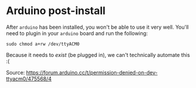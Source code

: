 # Arduino post-install

After `arduino` has been installed, you won't be able to use it very well. You'll need to plugin in your `arduino` board and run the following:
```
sudo chmod a+rw /dev/ttyACM0
```

Because it needs to _exist_ (be plugged in), we can't technically automate this :(

Source: https://forum.arduino.cc/t/permission-denied-on-dev-ttyacm0/475568/4
